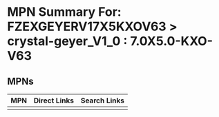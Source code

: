 



# MPN Summary For: FZEXGEYERV17X5KXOV63 > crystal-geyer_V1_0 : 7.0X5.0-KXO-V63

## MPNs
  

|MPN|Direct Links|Search Links|
| :--- | :--- | :--- |
||||
